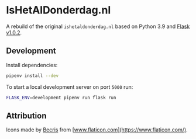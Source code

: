 # IsHetAlDonderdag.nl

A rebuild of the original `ishetaldonderdag.nl` based on Python 3.9 and [Flask v1.0.2](https://flask.palletsprojects.com/).

## Development

Install dependencies:

```bash
pipenv install --dev
```

To start a local development server on port `5000` run:

```bash
FLASK_ENV=development pipenv run flask run
```

## Attribution

Icons made by [Becris](https://www.flaticon.com/authors/becris) from [www.flaticon.com](https://www.flaticon.com/).

